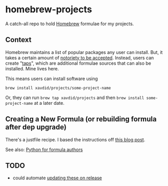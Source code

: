 # homebrew-projects

A catch-all repo to hold [Homebrew](https://brew.sh/) formulae for my projects.

## Context

Homebrew maintains a list of popular packages any user can install. But, it takes a certain amount of [notoriety to be accepted](https://docs.brew.sh/Acceptable-Formulae#niche-or-self-submitted-stuff). Instead, users can create "[taps](https://docs.brew.sh/How-to-Create-and-Maintain-a-Tap)", which are additional formulae sources that can also be installed. Mine lives here.

This means users can install software using

```
brew install xavdid/projects/some-project-name
```

Or, they can run `brew tap xavdid/projects` and then `brew install some-project-name` at a later date.

## Creating a New Formula (or rebuilding formula after dep upgrade)

There's a justfile recipe. I based the instructions off [this blog post](https://til.simonwillison.net/homebrew/packaging-python-cli-for-homebrew).

See also: [Python for formula authors](https://docs.brew.sh/Python-for-Formula-Authors)

## TODO

- could automate [updating these on release](https://til.simonwillison.net/homebrew/auto-formulas-github-actions)
